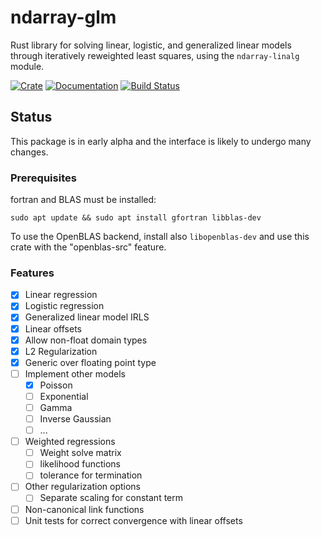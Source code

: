 # ndarray-glm

Rust library for solving linear, logistic, and generalized linear models through
iteratively reweighted least squares, using the `ndarray-linalg` module.

[![Crate](https://img.shields.io/crates/v/ndarray-glm.svg)](https://crates.io/crates/ndarray-glm)
[![Documentation](https://docs.rs/ndarray-glm/badge.svg)](https://docs.rs/ndarray-glm)
[![Build Status](https://travis-ci.org/felix-clark/ndarray-glm.png?branch=master)](https://travis-ci.org/felix-clark/ndarray-glm)

## Status

This package is in early alpha and the interface is likely to undergo many changes.

### Prerequisites
fortran and BLAS must be installed:
```
sudo apt update && sudo apt install gfortran libblas-dev
```

To use the OpenBLAS backend, install also `libopenblas-dev` and use this crate with the "openblas-src" feature.

### Features

- [X] Linear regression
- [X] Logistic regression
- [X] Generalized linear model IRLS
- [X] Linear offsets
- [X] Allow non-float domain types
- [X] L2 Regularization
- [X] Generic over floating point type
- [ ] Implement other models
  - [X] Poisson
  - [ ] Exponential
  - [ ] Gamma
  - [ ] Inverse Gaussian
  - [ ] ...
- [ ] Weighted regressions
  - [ ] Weight solve matrix
  - [ ] likelihood functions
  - [ ] tolerance for termination
- [ ] Other regularization options
  - [ ] Separate scaling for constant term
- [ ] Non-canonical link functions
- [ ] Unit tests for correct convergence with linear offsets

<!-- #### References: -->
<!-- * https://www.stat.cmu.edu/~ryantibs/advmethods/notes/glm.pdf -->
<!-- * Maalouf, M., & Siddiqi, M. (2014). Weighted logistic regression for large-scale imbalanced and rare events data. Knowledge-Based Systems, 59, 142–148. doi:10.1016/j.knosys.2014.01.012 -->
<!-- * https://bwlewis.github.io/GLM/ -->
<!-- * https://journal.r-project.org/archive/2011-2/RJournal_2011-2_Marschner.pdf -->
